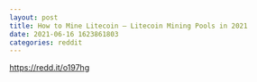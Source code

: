 ```yaml
--- 
layout: post 
title: How to Mine Litecoin – Litecoin Mining Pools in 2021 
date: 2021-06-16 1623861803 
categories: reddit 
--- 
```

https://redd.it/o197hg